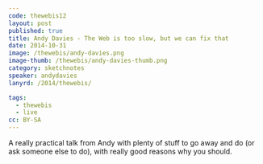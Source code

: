 ```yaml
---
code: thewebis12
layout: post
published: true
title: Andy Davies - The Web is too slow, but we can fix that
date: 2014-10-31
image: /thewebis/andy-davies.png
image-thumb: /thewebis/andy-davies-thumb.png
category: sketchnotes
speaker: andydavies
lanyrd: /2014/thewebis/

tags:
  - thewebis
  - live
cc: BY-SA
---
```


A really practical talk from Andy with plenty of stuff to go away and do (or ask someone else to do), with really good reasons why you should.
